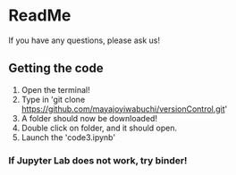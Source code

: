 # ReadMe

If you have any questions, please ask us!

## Getting the code

1. Open the terminal!
2. Type in 'git clone https://github.com/mayajoyiwabuchi/versionControl.git'
3. A folder should now be downloaded!
4. Double click on folder, and it should open.
5. Launch the 'code3.ipynb'

### If Jupyter Lab does not work, try binder!

